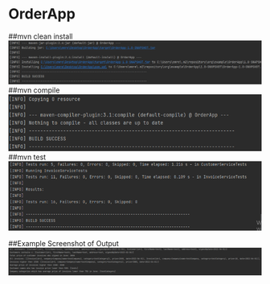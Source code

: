 # OrderApp
##mvn clean install
 ![OrderApp](mvncleaninstall.PNG)
##mvn compile
 ![OrderApp](mvncompile.PNG)
##mvn test
 ![OrderApp](mvntest.PNG)

##Example Screenshot of Output
 ![OrderApp](output.PNG)
 

